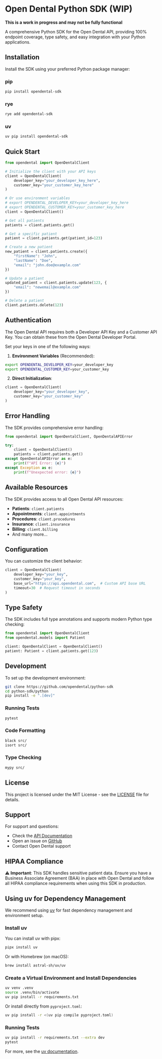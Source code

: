 # Open Dental Python SDK (WIP)

**This is a work in progress and may not be fully functional**

A comprehensive Python SDK for the Open Dental API, providing 100% endpoint coverage, type safety, and easy integration with your Python applications.

## Installation

Install the SDK using your preferred Python package manager:

### pip

```bash
pip install opendental-sdk
```

### rye

```bash
rye add opendental-sdk
```

### uv

```bash
uv pip install opendental-sdk
```

## Quick Start

```python
from opendental import OpenDentalClient

# Initialize the client with your API keys
client = OpenDentalClient(
    developer_key="your_developer_key_here",
    customer_key="your_customer_key_here"
)

# Or use environment variables
# export OPENDENTAL_DEVELOPER_KEY=your_developer_key_here
# export OPENDENTAL_CUSTOMER_KEY=your_customer_key_here
client = OpenDentalClient()

# Get all patients
patients = client.patients.get()

# Get a specific patient
patient = client.patients.get(patient_id=123)

# Create a new patient
new_patient = client.patients.create({
    "firstName": "John",
    "lastName": "Doe",
    "email": "john.doe@example.com"
})

# Update a patient
updated_patient = client.patients.update(123, {
    "email": "newemail@example.com"
})

# Delete a patient
client.patients.delete(123)
```

## Authentication

The Open Dental API requires both a Developer API Key and a Customer API Key. You can obtain these from the Open Dental Developer Portal.

Set your keys in one of the following ways:

1. **Environment Variables** (Recommended):

```bash
export OPENDENTAL_DEVELOPER_KEY=your_developer_key
export OPENDENTAL_CUSTOMER_KEY=your_customer_key
```

2. **Direct Initialization**:

```python
client = OpenDentalClient(
    developer_key="your_developer_key",
    customer_key="your_customer_key"
)
```

## Error Handling

The SDK provides comprehensive error handling:

```python
from opendental import OpenDentalClient, OpenDentalAPIError

try:
    client = OpenDentalClient()
    patients = client.patients.get()
except OpenDentalAPIError as e:
    print(f"API Error: {e}")
except Exception as e:
    print(f"Unexpected error: {e}")
```

## Available Resources

The SDK provides access to all Open Dental API resources:

- **Patients**: `client.patients`
- **Appointments**: `client.appointments`
- **Procedures**: `client.procedures`
- **Insurance**: `client.insurance`
- **Billing**: `client.billing`
- And many more...

## Configuration

You can customize the client behavior:

```python
client = OpenDentalClient(
    developer_key="your_key",
    customer_key="your_key",
    base_url="https://api.opendental.com",  # Custom API base URL
    timeout=30  # Request timeout in seconds
)
```

## Type Safety

The SDK includes full type annotations and supports modern Python type checking:

```python
from opendental import OpenDentalClient
from opendental.models import Patient

client: OpenDentalClient = OpenDentalClient()
patient: Patient = client.patients.get(123)
```

## Development

To set up the development environment:

```bash
git clone https://github.com/opendental/python-sdk
cd python-sdk/python
pip install -e ".[dev]"
```

### Running Tests

```bash
pytest
```

### Code Formatting

```bash
black src/
isort src/
```

### Type Checking

```bash
mypy src/
```

## License

This project is licensed under the MIT License - see the [LICENSE](../LICENSE) file for details.

## Support

For support and questions:

- Check the [API Documentation](https://www.opendental.com/site/apidocumentation.html)
- Open an issue on [GitHub](https://github.com/opendental/python-sdk/issues)
- Contact Open Dental support

## HIPAA Compliance

⚠️ **Important**: This SDK handles sensitive patient data. Ensure you have a Business Associate Agreement (BAA) in place with Open Dental and follow all HIPAA compliance requirements when using this SDK in production.

## Using uv for Dependency Management

We recommend using [uv](https://github.com/astral-sh/uv) for fast dependency management and environment setup.

### Install uv

You can install uv with pipx:

```bash
pipx install uv
```

Or with Homebrew (on macOS):

```bash
brew install astral-sh/uv/uv
```

### Create a Virtual Environment and Install Dependencies

```bash
uv venv .venv
source .venv/bin/activate
uv pip install -r requirements.txt
```

Or install directly from `pyproject.toml`:

```bash
uv pip install -r <(uv pip compile pyproject.toml)
```

### Running Tests

```bash
uv pip install -r requirements.txt --extra dev
pytest
```

For more, see the [uv documentation](https://github.com/astral-sh/uv).
